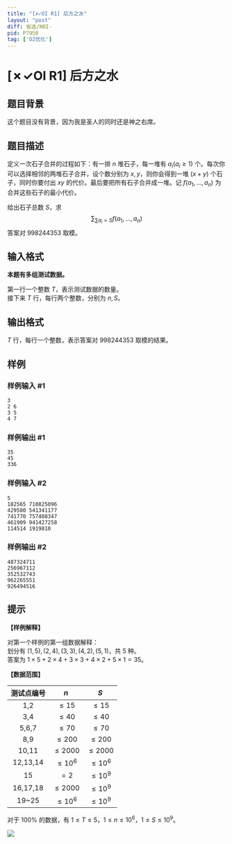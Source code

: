 ```yaml
---
title: "[✗✓OI R1] 后方之水"
layout: "post"
diff: 省选/NOI-
pid: P7950
tag: ['O2优化']
---
```

# [✗✓OI R1] 后方之水
## 题目背景

这个题目没有背景，因为我是圣人的同时还是神之右席。
## 题目描述

定义一次石子合并的过程如下：有一排 $n$ 堆石子，每一堆有 $a_i(a_i\ge1)$ 个。每次你可以选择相邻的两堆石子合并，设个数分别为 $x,y$，则你会得到一堆 $(x+y)$ 个石子，同时你要付出 $xy$ 的代价。最后要把所有石子合并成一堆。记 $f(a_1,\ldots,a_n)$ 为合并这些石子的最小代价。

给出石子总数 $S$，求
$$ \sum_{\sum a_i=S}f(a_1,\ldots,a_n) $$
答案对 $998244353$ 取模。
## 输入格式

**本题有多组测试数据。**

第一行一个整数 $T$，表示测试数据的数量。  
接下来 $T$ 行，每行两个整数，分别为 $n,S$。
## 输出格式

$T$ 行，每行一个整数，表示答案对 $998244353$ 取模的结果。
## 样例

### 样例输入 #1
```
3
2 6
3 5
4 7
```
### 样例输出 #1
```
35
45
336
```
### 样例输入 #2
```
5
182565 710825096
429580 541341177
741770 757408347
461909 941427258
114514 1919810

```
### 样例输出 #2
```
487324711
256967112
352532743
962265551
926494516

```
## 提示

**【样例解释】**

对第一个样例的第一组数据解释：  
划分有 $(1,5),(2,4),(3,3),(4,2),(5,1)$，共 $5$ 种。  
答案为 $1\times 5 + 2 \times 4 + 3 \times 3 + 4 \times 2 + 5 \times 1 = 35$。

**【数据范围】**

| 测试点编号 |    $n$    |    $S$    
| :--------: | :-------: | :-------: | 
| 1,2 |  $\le15$  |  $\le15$  |
| 3,4 |  $\le40$  |  $\le40$  |
| 5,6,7 |  $\le70$  |  $\le70$  | 
| 8,9 | $\le200$  | $\le200$  | 
| 10,11 | $\le2000$ | $\le2000$ | 
| 12,13,14 | $\le10^6$ | $\le10^6$ | 
| 15 |   $=2$    | $\le10^9$ | 
| 16,17,18 | $\le2000$ | $\le10^9$ | 
| 19~25 | $\le10^6$ | $\le10^9$ |

对于 $100\%$ 的数据，有 $1\le T\le5$，$1\le n\le10^6$，$1\le S\le10^9$。

![](https://cdn.luogu.com.cn/upload/image_hosting/am5zu5e6.png)
